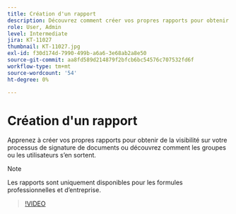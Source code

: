 ```yaml
---
title: Création d'un rapport
description: Découvrez comment créer vos propres rapports pour obtenir une visibilité sur le processus de signature des documents
role: User, Admin
level: Intermediate
jira: KT-11027
thumbnail: KT-11027.jpg
exl-id: f30d174d-7990-499b-a6a6-3e68ab2a8e50
source-git-commit: aa8fd589d214879f2bfcb6bc54576c707532fd6f
workflow-type: tm+mt
source-wordcount: '54'
ht-degree: 0%

---
```


# Création d&#39;un rapport

Apprenez à créer vos propres rapports pour obtenir de la visibilité sur votre processus de signature de documents ou découvrez comment les groupes ou les utilisateurs s’en sortent.

>[!NOTE]
>
>Les rapports sont uniquement disponibles pour les formules professionnelles et d’entreprise.

>[!VIDEO](https://video.tv.adobe.com/v/346754?quality=12&learn=on&hidetitle=true)
